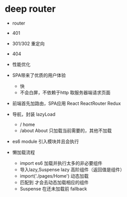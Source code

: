 # deep router

- router
- 401
- 301/302 重定向
- 404 
- 性能优化

- SPA带来了优质的用户体验
    - 快
    - 不会白屏，不依赖于http 取服务器端请求页面
- 前端首先加路由，SPA应用
    React
    ReactRouter
    Redux
- 导航，封装
    lazyLoad
    - / home
    - /about About
    只加载当前需要的，其他不加载
- es6 module 引入模块并且会执行
- 懒加载流程
    - import es6 加载并执行太多的非必要组件
    - 导入lazy,Suspense
       lazy 高阶组件（返回值是组件）
    - import('./pages/Home') 动态加载
    - <Route /> 匹配到 才会去动态加载相应的组件
    - Suspense 在还未加载前 fallback